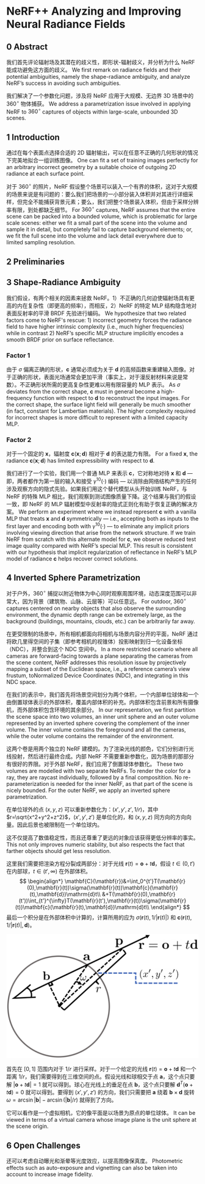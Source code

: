 # NeRF++ Analyzing and Improving Neural Radiance Fields

## 0 Abstract

我们首先评论辐射场及其潜在的歧义性，即形状-辐射歧义，并分析为什么 NeRF 能成功避免这方面的歧义。
We first remark on radiance fields and their potential ambiguities, namely the shape-radiance ambiguity, and analyze NeRF’s success in avoiding such ambiguities.

我们解决了一个参数化问题，涉及将 NeRF 应用于大规模、无边界 3D 场景中的 $360^\circ$ 物体捕获。
We address a parametrization issue involved in applying NeRF to $360^\circ$ captures of objects within large-scale, unbounded 3D scenes.

## 1 Introduction

通过在每个表面点选择合适的 2D 辐射输出，可以在任意不正确的几何形状的情况下完美地拟合一组训练图像。
One can fit a set of training images perfectly for an arbitrary incorrect geometry by a suitable choice of outgoing 2D radiance at each surface point.

对于 $360^\circ$ 的照片，NeRF 假设整个场景可以装入一个有界的体积，这对于大规模的场景来说是有问题的：要么我们把场景的一小部分装入体积并对其进行详细采样，但完全不能捕获背景元素；要么，我们把整个场景装入体积，但由于采样分辨率有限，到处都缺乏细节。 
For $360^\circ$ captures, NeRF assumes that the entire scene can be packed into a bounded volume, which is problematic for large scale scenes: either we fit a small part of the scene into the volume and sample it in detail, but completely fail to capture background elements; or, we fit the full scene into the volume and lack detail everywhere due to limited sampling resolution.  

## 2 Preliminaries

## 3 Shape-Radiance Ambiguity

我们假设，有两个相关的因素来拯救 NeRF。1）不正确的几何迫使辐射场具有更高的内在复杂性（即更高的频率），而相反，2）NeRF 的特定 MLP 结构隐含地对表面反射率的平滑 BRDF 先验进行编码。
We hypothesize that two related factors come to NeRF's rescue: 1) incorrect geometry forces the radiance field to have higher intrinsic complexity (i.e., much higher frequencies) while in contrast 2) NeRF’s specific MLP structure implicitly encodes a smooth BRDF prior on surface reflectance.

### Factor 1

由于 $\sigma$ 偏离正确的形状，$\mathbf{c}$ 通常必须成为关于 $\mathbf{d}$ 的高频函数来重建输入图像。对于正确的形状，表面光场通常会更加平滑（事实上，对于漫反射材料来说是常数）。不正确形状所需的更高复杂性更难以用有限容量的 MLP 表示。
As $\sigma$ deviates from the correct shape, $\mathbf{c}$ must in general become a high-frequency function with respect to $\mathbf{d}$ to reconstruct the input images. For the correct shape, the surface light field will generally be much smoother (in fact, constant for Lambertian materials). The higher complexity required for incorrect shapes is more difficult to represent with a limited capacity MLP.

### Factor 2

对于一个固定的 $\mathbf{x}$，辐射度 $\mathbf{c}(\mathbf{x};\mathbf{d})$ 相对于 $\mathbf{d}$ 的表达能力有限。
For a fixed $\mathbf{x}$, the radiance $\mathbf{c}(\mathbf{x};\mathbf{d})$ has limited expressibility with respect to $\mathbf{d}$.

我们进行了一个实验，我们用一个普通 MLP 来表示 $\mathbf{c}$，它对称地对待 $\mathbf{x}$ 和 $\mathbf{d}$ — 即，两者都作为第一层的输入和接受 $\gamma^{10}(\cdot)$ 编码 — 以消除由网络结构产生的任何涉及观察方向的隐式先验。如果我们用这个替代模型从头开始训练 NeRF，与 NeRF 的特殊 MLP 相比，我们观察到测试图像质量下降。这个结果与我们的假设一致，即 NeRF 的 MLP 辐射模型中反射率的隐式正则化有助于恢复正确的解决方案。
We perform an experiment where we instead represent $\mathbf{c}$ with a vanilla MLP that treats $\mathbf{x}$ and $\mathbf{d}$ symmetrically — i.e., accepting both as inputs to the first layer and encoding both with $\gamma^{10}(\cdot)$ — to eliminate any implicit priors involving viewing direction that arise from the network structure. If we train NeRF from scratch with this alternate model for $\mathbf{c}$, we observe reduced test image quality compared with NeRF’s special MLP. This result is consistent with our hypothesis that implicit regularization of reflectance in NeRF’s MLP model of radiance $\mathbf{c}$ helps recover correct solutions.

## 4 Inverted Sphere Parametrization

对于户外，$360^\circ$ 捕捉以附近物体为中心同时观察周围环境，动态深度范围可以非常大，因为背景（建筑物、山脉、云层等）可以任意远。
For outdoor, $360^\circ$ captures centered on nearby objects that also observe the surrounding environment, the dynamic depth range can be extremely large, as the background (buildings, mountains, clouds, etc.) can be arbitrarily far away.

在更受限制的场景中，所有相机都面向将相机与场景内容分开的平面，NeRF 通过将欧几里得空间的子集（即参考相机的视锥体）投影映射到归一化设备坐标（NDC），并整合到这个 NDC 空间中。
In a more restricted scenario where all cameras are forward-facing towards a plane separating the cameras from the scene content, NeRF addresses this resolution issue by projectively mapping a subset of the Euclidean space, i.e., a reference camera’s view frustum, toNormalized Device Coordinates (NDC), and integrating in this NDC space.

在我们的表示中，我们首先将场景空间划分为两个体积，一个内部单位球体和一个由倒置球体表示的外部体积，覆盖内部体积的补充。内部体积包含前景和所有摄像机，而外部体积包含环境的其余部分。
In our representation, we first partition the scene space into two volumes, an inner unit sphere and an outer volume represented by an inverted sphere covering the complement of the inner volume. The inner volume contains the foreground and all the cameras, while the outer volume contains the remainder of the environment.  

这两个卷是用两个独立的 NeRF 建模的。为了渲染光线的颜色，它们分别进行光线投射，然后进行最终合成。内部 NeRF 不需要重新参数化，因为场景的那部分有很好的界限。对于外部 NeRF，我们应用了倒置球体参数化。
These two volumes are modelled with two separate NeRFs. To render the color for a ray, they are raycast individually, followed by a final compositition. No re-parameterization is needed for the inner NeRF, as that part of the scene is nicely bounded. For the outer NeRF, we apply an inverted sphere parametrization.

在单位球外的点 $(x,y,z)$ 可以重新参数化为：$(x',y',z',1/r)$，其中 $r=\sqrt{x^2+y^2+z^2}$，$(x',y',z')$ 是单位化的，和 $(x,y,z)$ 同方向的方向向量。因此后景也被限制在一个单位球内。

这不仅提高了数值稳定性，而且还尊重了更远的对象应该获得更低分辨率的事实。
This not only improves numeric stability, but also respects the fact that farther objects should get less resolution.

这里我们需要把渲染方程分裂成两部分：对于光线 $\mathbf{r}(t)=\mathbf{o}+t\mathbf{d}$，假设 $t\in(0,t')$ 在内部球，$t\in(t',\infty)$ 在外部体积。
$$
\begin{align*}
\mathbf{C}(\mathbf{r})&=\int_0^{t'}T(\mathbf{r}(0),\mathbf{r}(t))\sigma(\mathbf{r}(t))\mathbf{c}(\mathbf{r}(t),\mathbf{d})\mathrm{d}t\\
&+T(\mathbf{r}(0),\mathbf{r}(t'))\int_{t'}^{\infty}T(\mathbf{r}(t'),\mathbf{r}(t))\sigma(\mathbf{r}(t))\mathbf{c}(\mathbf{r}(t),\mathbf{d})\mathrm{d}t\\
\end{align*}
$$
最后一个积分是在外部体积中计算的，计算所用的应为 $\sigma(\mathbf{r}(t),1/|\mathbf{r}(t)|)$ 和 $\mathbf{c}(\mathbf{r}(t),1/|\mathbf{r}(t)|,\mathbf{d})$。

<img src="../../Note Image/nerf++.png" style="zoom:50%;" />

首先在 $[0,1]$ 范围内对于 $1/r$ 进行采样。对于一个给定的光线 $\mathbf{r}(t)=\mathbf{o}+t\mathbf{d}$ 和一个距离 $1/r$，我们需要得到在三维空间的点。假设光线和球相交于点 $\mathbf{a}$，这个点只要解 $|\mathbf{o}+t\mathbf{d}|=1$ 就可以得到。球心在光线上的垂足在点 $\mathbf{b}$，这个点只要解 $\mathbf{d}^T(\mathbf{o}+t\mathbf{d})=0$ 就可以得到。要得到 $(x',y',z')$ 的方向，我们只需要把 $\mathbf{a}$ 绕着 $\mathbf{b}\times\mathbf{d}$ 旋转 $\omega=\arcsin|\mathbf{b}|-\arcsin(|\mathbf{b}|/r)$ 就得到了方向。

它可以看作是一个虚拟相机，它的像平面是以场景为原点的单位球体。
It can be viewed in terms of a virtual camera whose image plane is the unit sphere at the scene origin.

## 6 Open Challenges

还可以考虑自动曝光和渐晕等光度效应，以提高图像保真度。
Photometric effects such as auto-exposure and vignetting can also be taken into account to increase image fidelity.
